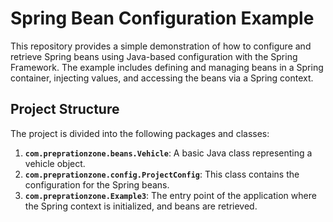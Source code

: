 # Spring Bean Configuration Example

This repository provides a simple demonstration of how to configure and retrieve Spring beans using Java-based configuration with the Spring Framework. The example includes defining and managing beans in a Spring container, injecting values, and accessing the beans via a Spring context.


## Project Structure

The project is divided into the following packages and classes:

1. **`com.preprationzone.beans.Vehicle`**: A basic Java class representing a vehicle object.
2. **`com.preprationzone.config.ProjectConfig`**: This class contains the configuration for the Spring beans.
3. **`com.preprationzone.Example3`**: The entry point of the application where the Spring context is initialized, and beans are retrieved.

